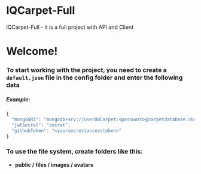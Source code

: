 # IQCarpet-Full

IQCarpet-Full - it is a full project with API and Client

# Welcome!

### To start working with the project, you need to create a `default.json` file in the config folder and enter the following data

##### Example:

```js
{
  "mongoURI": "mongodb+srv://userDBCarpet:<password>@carpetdatabase.c6een.mongodb.net/CarpetDataBase?retryWrites=true&w=majority",
  "jwtSecret": "secret",
  "githubToken": "<yoursecrectaccesstoken>"
}
```

### To use the file system, create folders like this:

- **public / files / images / avatars**
